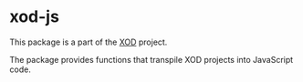 # xod-js

This package is a part of the [XOD](https://github.com/xodio/xod) project.

The package provides functions that transpile XOD projects into JavaScript
code.
